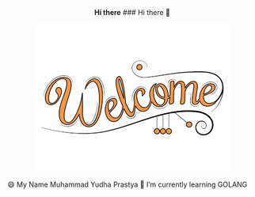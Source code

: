 <div align="center">
  <b>Hi there</b>
### Hi there 👋

![](github_welcome.gif)

</div>
😄 My Name Muhammad Yudha Prastya  
🌱 I’m currently learning GOLANG  

<!--
**myudhap/myudhap** is a ✨ _special_ ✨ repository because its `README.md` (this file) appears on your GitHub profile.

Here are some ideas to get you started:

- 🔭 I’m currently working on ...
- 🌱 I’m currently learning ...
- 👯 I’m looking to collaborate on ...
- 🤔 I’m looking for help with ...
- 💬 Ask me about ...
- 📫 How to reach me: ...
- 😄 Pronouns: ...
- ⚡ Fun fact: ...
-->
